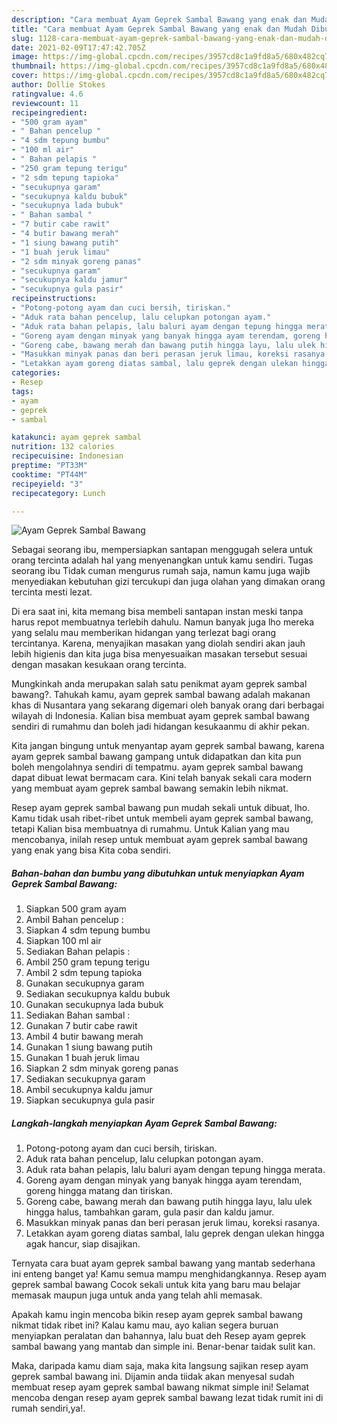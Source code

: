 ```yaml
---
description: "Cara membuat Ayam Geprek Sambal Bawang yang enak dan Mudah Dibuat"
title: "Cara membuat Ayam Geprek Sambal Bawang yang enak dan Mudah Dibuat"
slug: 1128-cara-membuat-ayam-geprek-sambal-bawang-yang-enak-dan-mudah-dibuat
date: 2021-02-09T17:47:42.705Z
image: https://img-global.cpcdn.com/recipes/3957cd8c1a9fd8a5/680x482cq70/ayam-geprek-sambal-bawang-foto-resep-utama.jpg
thumbnail: https://img-global.cpcdn.com/recipes/3957cd8c1a9fd8a5/680x482cq70/ayam-geprek-sambal-bawang-foto-resep-utama.jpg
cover: https://img-global.cpcdn.com/recipes/3957cd8c1a9fd8a5/680x482cq70/ayam-geprek-sambal-bawang-foto-resep-utama.jpg
author: Dollie Stokes
ratingvalue: 4.6
reviewcount: 11
recipeingredient:
- "500 gram ayam"
- " Bahan pencelup "
- "4 sdm tepung bumbu"
- "100 ml air"
- " Bahan pelapis "
- "250 gram tepung terigu"
- "2 sdm tepung tapioka"
- "secukupnya garam"
- "secukupnya kaldu bubuk"
- "secukupnya lada bubuk"
- " Bahan sambal "
- "7 butir cabe rawit"
- "4 butir bawang merah"
- "1 siung bawang putih"
- "1 buah jeruk limau"
- "2 sdm minyak goreng panas"
- "secukupnya garam"
- "secukupnya kaldu jamur"
- "secukupnya gula pasir"
recipeinstructions:
- "Potong-potong ayam dan cuci bersih, tiriskan."
- "Aduk rata bahan pencelup, lalu celupkan potongan ayam."
- "Aduk rata bahan pelapis, lalu baluri ayam dengan tepung hingga merata."
- "Goreng ayam dengan minyak yang banyak hingga ayam terendam, goreng hingga matang dan tiriskan."
- "Goreng cabe, bawang merah dan bawang putih hingga layu, lalu ulek hingga halus, tambahkan garam, gula pasir dan kaldu jamur."
- "Masukkan minyak panas dan beri perasan jeruk limau, koreksi rasanya."
- "Letakkan ayam goreng diatas sambal, lalu geprek dengan ulekan hingga agak hancur, siap disajikan."
categories:
- Resep
tags:
- ayam
- geprek
- sambal

katakunci: ayam geprek sambal 
nutrition: 132 calories
recipecuisine: Indonesian
preptime: "PT33M"
cooktime: "PT44M"
recipeyield: "3"
recipecategory: Lunch

---
```



![Ayam Geprek Sambal Bawang](https://img-global.cpcdn.com/recipes/3957cd8c1a9fd8a5/680x482cq70/ayam-geprek-sambal-bawang-foto-resep-utama.jpg)

Sebagai seorang ibu, mempersiapkan santapan menggugah selera untuk orang tercinta adalah hal yang menyenangkan untuk kamu sendiri. Tugas seorang ibu Tidak cuman mengurus rumah saja, namun kamu juga wajib menyediakan kebutuhan gizi tercukupi dan juga olahan yang dimakan orang tercinta mesti lezat.

Di era  saat ini, kita memang bisa membeli santapan instan meski tanpa harus repot membuatnya terlebih dahulu. Namun banyak juga lho mereka yang selalu mau memberikan hidangan yang terlezat bagi orang tercintanya. Karena, menyajikan masakan yang diolah sendiri akan jauh lebih higienis dan kita juga bisa menyesuaikan masakan tersebut sesuai dengan masakan kesukaan orang tercinta. 



Mungkinkah anda merupakan salah satu penikmat ayam geprek sambal bawang?. Tahukah kamu, ayam geprek sambal bawang adalah makanan khas di Nusantara yang sekarang digemari oleh banyak orang dari berbagai wilayah di Indonesia. Kalian bisa membuat ayam geprek sambal bawang sendiri di rumahmu dan boleh jadi hidangan kesukaanmu di akhir pekan.

Kita jangan bingung untuk menyantap ayam geprek sambal bawang, karena ayam geprek sambal bawang gampang untuk didapatkan dan kita pun boleh mengolahnya sendiri di tempatmu. ayam geprek sambal bawang dapat dibuat lewat bermacam cara. Kini telah banyak sekali cara modern yang membuat ayam geprek sambal bawang semakin lebih nikmat.

Resep ayam geprek sambal bawang pun mudah sekali untuk dibuat, lho. Kamu tidak usah ribet-ribet untuk membeli ayam geprek sambal bawang, tetapi Kalian bisa membuatnya di rumahmu. Untuk Kalian yang mau mencobanya, inilah resep untuk membuat ayam geprek sambal bawang yang enak yang bisa Kita coba sendiri.

<!--inarticleads1-->

##### Bahan-bahan dan bumbu yang dibutuhkan untuk menyiapkan Ayam Geprek Sambal Bawang:

1. Siapkan 500 gram ayam
1. Ambil  Bahan pencelup :
1. Siapkan 4 sdm tepung bumbu
1. Siapkan 100 ml air
1. Sediakan  Bahan pelapis :
1. Ambil 250 gram tepung terigu
1. Ambil 2 sdm tepung tapioka
1. Gunakan secukupnya garam
1. Sediakan secukupnya kaldu bubuk
1. Gunakan secukupnya lada bubuk
1. Sediakan  Bahan sambal :
1. Gunakan 7 butir cabe rawit
1. Ambil 4 butir bawang merah
1. Gunakan 1 siung bawang putih
1. Gunakan 1 buah jeruk limau
1. Siapkan 2 sdm minyak goreng panas
1. Sediakan secukupnya garam
1. Ambil secukupnya kaldu jamur
1. Siapkan secukupnya gula pasir




<!--inarticleads2-->

##### Langkah-langkah menyiapkan Ayam Geprek Sambal Bawang:

1. Potong-potong ayam dan cuci bersih, tiriskan.
1. Aduk rata bahan pencelup, lalu celupkan potongan ayam.
1. Aduk rata bahan pelapis, lalu baluri ayam dengan tepung hingga merata.
1. Goreng ayam dengan minyak yang banyak hingga ayam terendam, goreng hingga matang dan tiriskan.
1. Goreng cabe, bawang merah dan bawang putih hingga layu, lalu ulek hingga halus, tambahkan garam, gula pasir dan kaldu jamur.
1. Masukkan minyak panas dan beri perasan jeruk limau, koreksi rasanya.
1. Letakkan ayam goreng diatas sambal, lalu geprek dengan ulekan hingga agak hancur, siap disajikan.




Ternyata cara buat ayam geprek sambal bawang yang mantab sederhana ini enteng banget ya! Kamu semua mampu menghidangkannya. Resep ayam geprek sambal bawang Cocok sekali untuk kita yang baru mau belajar memasak maupun juga untuk anda yang telah ahli memasak.

Apakah kamu ingin mencoba bikin resep ayam geprek sambal bawang nikmat tidak ribet ini? Kalau kamu mau, ayo kalian segera buruan menyiapkan peralatan dan bahannya, lalu buat deh Resep ayam geprek sambal bawang yang mantab dan simple ini. Benar-benar taidak sulit kan. 

Maka, daripada kamu diam saja, maka kita langsung sajikan resep ayam geprek sambal bawang ini. Dijamin anda tiidak akan menyesal sudah membuat resep ayam geprek sambal bawang nikmat simple ini! Selamat mencoba dengan resep ayam geprek sambal bawang lezat tidak rumit ini di rumah sendiri,ya!.

